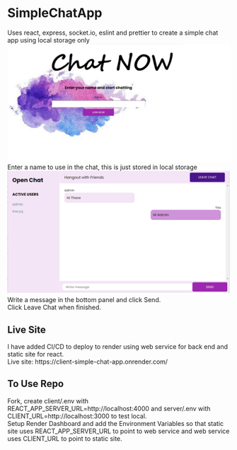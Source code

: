 # SimpleChatApp
Uses react, express, socket.io, eslint and prettier to create a simple chat app using local storage only <br>
![HomePage](/homePage.png?raw=true "Home Page") <br>
Enter a name to use in the chat, this is just stored in local storage <br>
![ChatExample](/ChatExample.png?raw=true "Chat example")
Write a message in the bottom panel and click Send. <br>
Click Leave Chat when finished. <br>
<h2> Live Site </h2>
I have added CI/CD to deploy to render using web service for back end and static site for react. <br>
Live site: https://client-simple-chat-app.onrender.com/

<h2> To Use Repo </h2>
Fork, create client/.env with REACT_APP_SERVER_URL=http://localhost:4000 and server/.env with CLIENT_URL=http://localhost:3000 to test local. <br>
Setup Render Dashboard and add the Environment Variables so that static site uses REACT_APP_SERVER_URL to point to web service and web service uses CLIENT_URL to point to static site.

